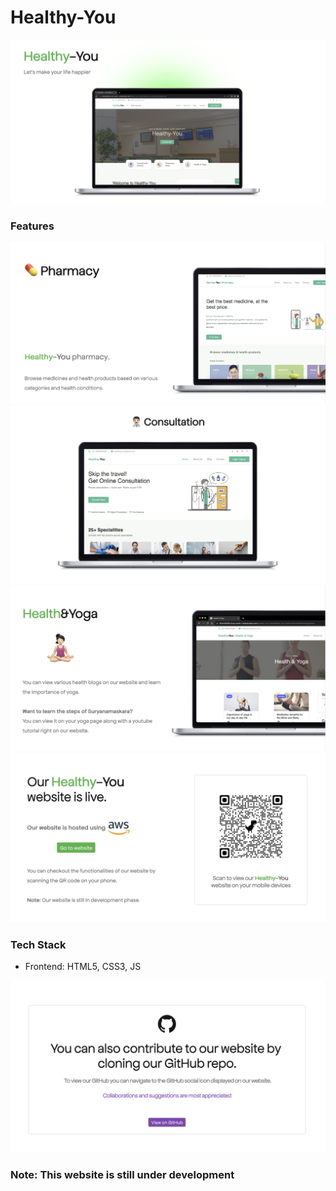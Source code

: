 # Healthy-You
<img src="/src/assets/img/forReadme/1.png" alt="">

### Features
<img src="/src/assets/img/forReadme/2.png" alt="">
<img src="/src/assets/img/forReadme/3.png" alt="">
<img src="/src/assets/img/forReadme/4.png" alt="">
<img src="/src/assets/img/forReadme/5.png" alt="">

### Tech Stack
- Frontend: HTML5, CSS3, JS

<img src="/src/assets/img/forReadme/6.png" alt="">

### Note: This website is still under development

